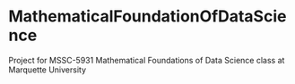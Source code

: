# MathematicalFoundationOfDataScience
Project for MSSC-5931 Mathematical Foundations of Data Science class at Marquette University 
